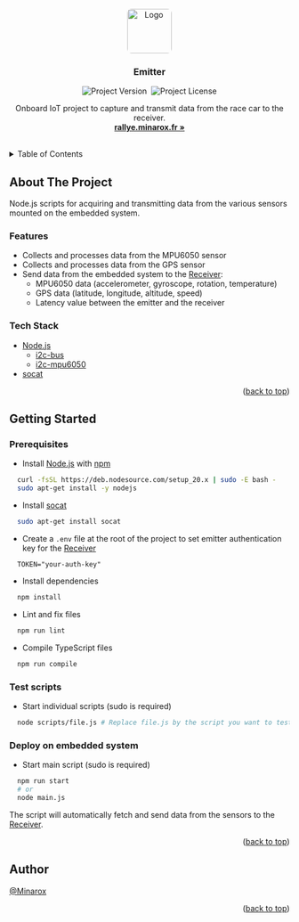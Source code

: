 <div id="top"></div>
<br />

<div align="center">
<a href="https://github.com/RaceCast/Emitter">
    <img src="https://avatars.githubusercontent.com/u/134273283?s=80" alt="Logo" width="auto" height="80" style="border-radius: 8px">
</a>

<h3 align="center">Emitter</h3>

![Project Version](https://img.shields.io/github/package-json/v/RaceCast/Emitter?label=Version)&nbsp;
![Project License](https://img.shields.io/github/license/RaceCast/Emitter?label=Licence)

  <p align="center">
    Onboard IoT project to capture and transmit data from the race car to the receiver.
    <br />
    <a href="https://rallye.minarox.fr/"><strong>rallye.minarox.fr »</strong></a>
  </p>
</div>
<br />

<details>
  <summary>Table of Contents</summary>
  <ol>
    <li>
      <a href="#about-the-project">About The Project</a>
      <ul>
        <li><a href="#features">Features</a></li>
        <li><a href="#tech-stack">Tech Stack</a></li>
      </ul>
    </li>
    <li>
      <a href="#getting-started">Getting Started</a>
      <ul>
        <li><a href="#prerequisites">Prerequisites</a></li>
        <li><a href="#test-scripts">Test scripts</a></li>
        <li><a href="#deploy-on-embedded-system">Deploy on embedded system</a></li>
      </ul>
    </li>
    <li><a href="#author">Author</a></li>
  </ol>
</details>

## About The Project

Node.js scripts for acquiring and transmitting data from the various sensors mounted on the embedded system.

### Features

- Collects and processes data from the MPU6050 sensor
- Collects and processes data from the GPS sensor
- Send data from the embedded system to the [Receiver](https://github.com/RaceCast/Receiver):
  - MPU6050 data (accelerometer, gyroscope, rotation, temperature)
  - GPS data (latitude, longitude, altitude, speed)
  - Latency value between the emitter and the receiver

### Tech Stack

- [Node.js](https://nodejs.org/)
  - [i2c-bus](https://www.npmjs.com/package/i2c-bus)
  - [i2c-mpu6050](https://www.npmjs.com/package/i2c-mpu6050)
- [socat](http://www.dest-unreach.org/socat/)

<p align="right">(<a href="#top">back to top</a>)</p>

## Getting Started

### Prerequisites

- Install [Node.js](https://nodejs.org/) with [npm](https://www.npmjs.com/)

```bash
  curl -fsSL https://deb.nodesource.com/setup_20.x | sudo -E bash -
  sudo apt-get install -y nodejs
```

- Install [socat](http://www.dest-unreach.org/socat/)

```bash
  sudo apt-get install socat
```

- Create a `.env` file at the root of the project to set emitter authentication key for
  the [Receiver](https://github.com/RaceCast/Receiver)

````env
  TOKEN="your-auth-key"
````

- Install dependencies

````bash
  npm install
````

- Lint and fix files

````bash
  npm run lint
````

- Compile TypeScript files

````bash
  npm run compile
````

### Test scripts

- Start individual scripts (sudo is required)

````bash
  node scripts/file.js # Replace file.js by the script you want to test
````

### Deploy on embedded system

- Start main script (sudo is required)

````bash
  npm run start
  # or
  node main.js
````

The script will automatically fetch and send data from the sensors to
the [Receiver](https://github.com/RaceCast/Receiver).

<p align="right">(<a href="#top">back to top</a>)</p>

## Author

[@Minarox](https://www.github.com/Minarox)

<p align="right">(<a href="#top">back to top</a>)</p>
